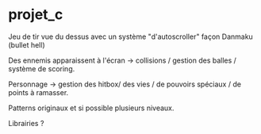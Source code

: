 # projet_c

Jeu de tir vue du dessus avec un système "d'autoscroller" façon Danmaku (bullet hell)

Des ennemis apparaissent à l'écran -> collisions / gestion des balles / système de scoring.

Personnage -> gestion des hitbox/ des vies / de pouvoirs spéciaux / de points à ramasser.

Patterns originaux et si possible plusieurs niveaux.


Librairies ?
